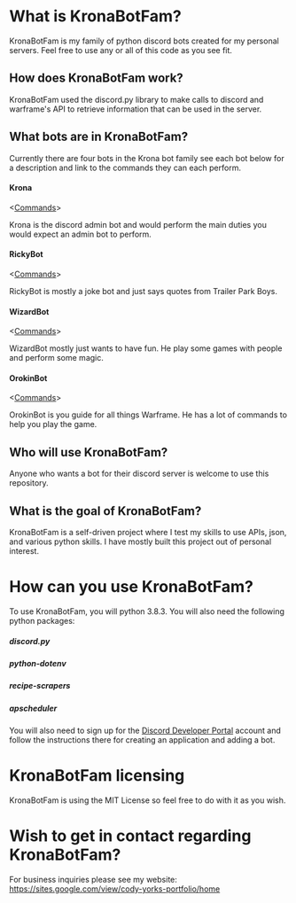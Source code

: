 # What is KronaBotFam?
KronaBotFam is my family of python discord bots created for my personal servers. Feel free to use any or all of this code as 
you see fit.

## How does KronaBotFam work?
KronaBotFam used the discord.py library to make calls to discord and warframe's API
to retrieve information that can be used in the server.

## What bots are in KronaBotFam?
Currently there are four bots in the Krona bot family see each bot below for a description and link to the commands 
they can each perform.

#### Krona
<[Commands](krona_commands.txt)>

Krona is the discord admin bot and would perform the main duties you would expect an admin bot to perform.

#### RickyBot
<[Commands](rickybot_commands.txt)>

RickyBot is mostly a joke bot and just says quotes from Trailer Park Boys.

#### WizardBot
<[Commands](wizardbot_commands.txt)>

WizardBot mostly just wants to have fun. He play some games with people and perform some magic.

#### OrokinBot
<[Commands](orokinbot_commands.txt)>

OrokinBot is you guide for all things Warframe. He has a lot of commands to help you play the game.

## Who will use KronaBotFam?
Anyone who wants a bot for their discord server is welcome to use this repository.

## What is the goal of KronaBotFam?
KronaBotFam is a self-driven project where I test my skills to use APIs, json, and various python skills. I have mostly 
built this project out of personal interest.

# How can you use KronaBotFam?
To use KronaBotFam, you will python 3.8.3. You will also need the following python packages:
##### discord.py
##### python-dotenv
##### recipe-scrapers
##### apscheduler

You will also need to sign up for the [Discord Developer Portal](https://discord.com/developers/applications) account 
and follow the instructions there for creating an application and adding a bot.

# KronaBotFam licensing
KronaBotFam is using the MIT License so feel free to do with it as you wish.

# Wish to get in contact regarding KronaBotFam?

For business inquiries please see my website: https://sites.google.com/view/cody-yorks-portfolio/home

